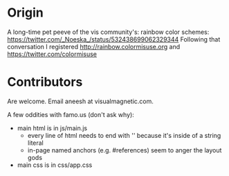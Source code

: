 # Origin
A long-time pet peeve of the vis community's: rainbow color schemes: https://twitter.com/_Noeska_/status/532438699062329344
Following that conversation I registered http://rainbow.colormisuse.org and https://twitter.com/colormisuse

# Contributors
Are welcome. Email aneesh at visualmagnetic.com.

A few oddities with famo.us (don't ask why):
* main html is in js/main.js
    * every line of html needs to end with '\' because it's inside of a string literal
    * in-page named anchors (e.g. #references) seem to anger the layout gods
* main css is in css/app.css
